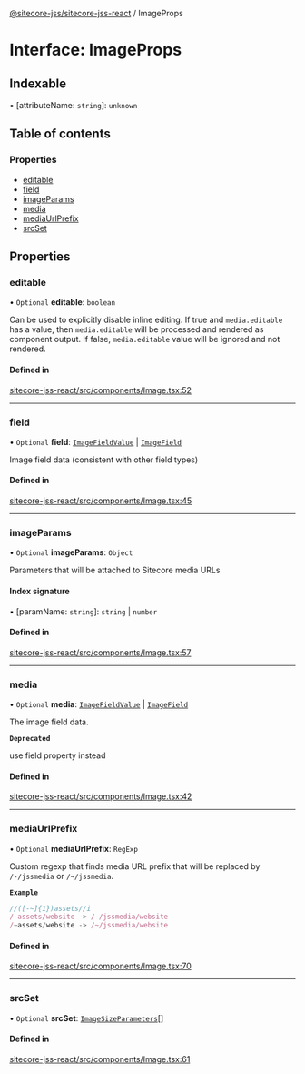 [@sitecore-jss/sitecore-jss-react](../README.md) / ImageProps

# Interface: ImageProps

## Indexable

▪ [attributeName: `string`]: `unknown`

## Table of contents

### Properties

- [editable](ImageProps.md#editable)
- [field](ImageProps.md#field)
- [imageParams](ImageProps.md#imageparams)
- [media](ImageProps.md#media)
- [mediaUrlPrefix](ImageProps.md#mediaurlprefix)
- [srcSet](ImageProps.md#srcset)

## Properties

### editable

• `Optional` **editable**: `boolean`

Can be used to explicitly disable inline editing.
If true and `media.editable` has a value, then `media.editable` will be processed
and rendered as component output. If false, `media.editable` value will be ignored and not rendered.

#### Defined in

[sitecore-jss-react/src/components/Image.tsx:52](https://github.com/Sitecore/jss/blob/e853e9616/packages/sitecore-jss-react/src/components/Image.tsx#L52)

___

### field

• `Optional` **field**: [`ImageFieldValue`](ImageFieldValue.md) \| [`ImageField`](ImageField.md)

Image field data (consistent with other field types)

#### Defined in

[sitecore-jss-react/src/components/Image.tsx:45](https://github.com/Sitecore/jss/blob/e853e9616/packages/sitecore-jss-react/src/components/Image.tsx#L45)

___

### imageParams

• `Optional` **imageParams**: `Object`

Parameters that will be attached to Sitecore media URLs

#### Index signature

▪ [paramName: `string`]: `string` \| `number`

#### Defined in

[sitecore-jss-react/src/components/Image.tsx:57](https://github.com/Sitecore/jss/blob/e853e9616/packages/sitecore-jss-react/src/components/Image.tsx#L57)

___

### media

• `Optional` **media**: [`ImageFieldValue`](ImageFieldValue.md) \| [`ImageField`](ImageField.md)

The image field data.

**`Deprecated`**

use field property instead

#### Defined in

[sitecore-jss-react/src/components/Image.tsx:42](https://github.com/Sitecore/jss/blob/e853e9616/packages/sitecore-jss-react/src/components/Image.tsx#L42)

___

### mediaUrlPrefix

• `Optional` **mediaUrlPrefix**: `RegExp`

Custom regexp that finds media URL prefix that will be replaced by `/-/jssmedia` or `/~/jssmedia`.

**`Example`**

```ts
//([-~]{1})assets//i
/-assets/website -> /-/jssmedia/website
/~assets/website -> /~/jssmedia/website
```

#### Defined in

[sitecore-jss-react/src/components/Image.tsx:70](https://github.com/Sitecore/jss/blob/e853e9616/packages/sitecore-jss-react/src/components/Image.tsx#L70)

___

### srcSet

• `Optional` **srcSet**: [`ImageSizeParameters`](ImageSizeParameters.md)[]

#### Defined in

[sitecore-jss-react/src/components/Image.tsx:61](https://github.com/Sitecore/jss/blob/e853e9616/packages/sitecore-jss-react/src/components/Image.tsx#L61)
